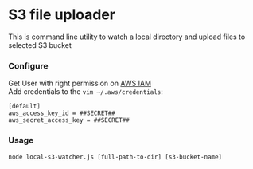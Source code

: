 # S3 file uploader

This is command line utility to watch a local directory 
and upload files to selected S3 bucket 

### Configure

Get User with right permission on 
[AWS IAM](https://console.aws.amazon.com/iam/home?region=eu-central-1#/users)  
Add credentials to the `vim ~/.aws/credentials`:

```
[default]
aws_access_key_id = ##SECRET##
aws_secret_access_key = ##SECRET##
```

### Usage

```
node local-s3-watcher.js [full-path-to-dir] [s3-bucket-name]
```


